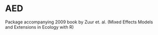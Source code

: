 # AED
Package accompanying 2009 book by Zuur et. al. (Mixed Effects Models and Extensions in Ecology with R)
